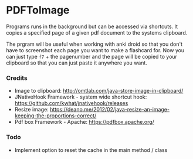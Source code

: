 # PDFToImage

Programs runs in the background but can be accessed via shortcuts. It copies a specified page of a given pdf document to the systems clipboard. 

The prgram will be useful when working with anki droid so that you don't have to screenshot each page you want to make a flashcard for. Now you can just type `f7` + the pagenumber and the page will be copied to your clipboard so that you can just paste it anywhere you want.

### Credits
* Image to clipboard: http://omtlab.com/java-store-image-in-clipboard/
* JNativeHook Framework - system wide shortcut hook: https://github.com/kwhat/jnativehook/releases
* Resize image: https://deano.me/2012/02/java-resize-an-image-keeping-the-proportions-correct/
* Pdf box Framework - Apache: https://pdfbox.apache.org/

### Todo
* Implement option to reset the cache in the main method / class

